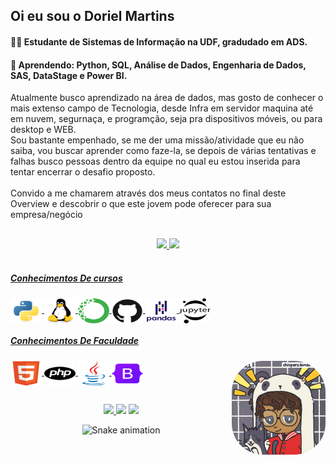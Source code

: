 ## Oi eu sou o Doriel Martins

#### 👨‍🎓 Estudante de Sistemas de Informação na UDF, gradudado em ADS.
#### 📖 Aprendendo: Python, SQL, Análise de Dados, Engenharia de Dados, SAS, DataStage e Power BI.

<p>Atualmente busco aprendizado na área de dados, mas gosto de conhecer o mais extenso campo de Tecnologia, desde Infra em servidor maquina até em nuvem, segurnaça, e programção, seja pra dispositivos móveis, ou para desktop e WEB.<br>
Sou bastante empenhado, se me der uma missão/atividade que eu não saiba, vou buscar aprender como faze-la, se depois de várias tentativas e falhas busco pessoas dentro da equipe no qual eu estou inserida para tentar encerrar o desafio proposto.<br><br>
Convido a me chamarem através dos meus contatos no final deste Overview e descobrir o que este jovem pode oferecer para sua empresa/negócio </p>

##

<div align="center">
  <a href="https://github.com/d-marttinss">
  <img height="150em" src="https://github-readme-stats.vercel.app/api?username=d-marttinss&show_icons=true&theme=slateorangea&include_all_commits=true&count_private=true"/>
  <img height="150em" src="https://github-readme-stats.vercel.app/api/top-langs/?username=d-marttinss&layout=compact&langs_count=7&theme=slateorange"/>
</div>
<div style="display: inline_block"><br>
  <h5>Conhecimentos De cursos</h5>
  <img align="center" alt="Dori-Python" height="40" width="50" src="https://raw.githubusercontent.com/devicons/devicon/master/icons/python/python-original.svg">
  <img align="center" alt="Dori-Linux" height="40" width="50" src="https://github.com/devicons/devicon/blob/master/icons/linux/linux-original.svg">
  <img align="center" alt="Dori-Anaconda" height="40" width="50" src="https://raw.githubusercontent.com/devicons/devicon/master/icons/anaconda/anaconda-original.svg">
  <img align="center" alt="Dori-GitHub" height="40" width="50" src="https://github.com/devicons/devicon/blob/master/icons/github/github-original.svg">
  <img align="center" alt="Dori-Pandas" height="40" width="50" src="https://raw.githubusercontent.com/devicons/devicon/master/icons/pandas/pandas-original-wordmark.svg">
  <img align="center" alt="Dori-Jupyter" height="40" width="50" src="https://raw.githubusercontent.com/devicons/devicon/master/icons/jupyter/jupyter-plain-wordmark.svg">
  <h5>Conhecimentos De Faculdade</h5>
  <img align="center" alt="Dori-HTML" height="40" width="50" src="https://raw.githubusercontent.com/devicons/devicon/master/icons/html5/html5-original.svg">
  <img align="center" alt="Dori-PHP" height="40" width="50" src="https://raw.githubusercontent.com/devicons/devicon/master/icons/php/php-plain.svg">
  <img align="center" alt="Dori-Java" height="40" width="50" src="https://raw.githubusercontent.com/devicons/devicon/master/icons/java/java-original.svg">
  <img align="center" alt="Dori-BTSP" height="40" width="50" src="https://github.com/devicons/devicon/blob/master/icons/bootstrap/bootstrap-original.svg">
  
  
 
  
  <img align="right" alt="Dori-pic" height="150" style="border-radius:50px;" src="https://github.com/d-marttinss/Imagens/blob/master/download20211101115333.png">
</div>
 
##  
  
<div align="center">
 <a href = "mailto:doriel.martins.99@gmail.com"><img src="https://img.shields.io/badge/-Gmail-%23333?style=for-the-badge&logo=gmail&logoColor=white" target="_blank"> </a>
  <a href="https://www.linkedin.com/in/doriel-martins/" target="_blank"><img src="https://img.shields.io/badge/-LinkedIn-%230077B5?style=for-the-badge&logo=linkedin&logoColor=white" target="_blank"></a>
  <a href="https://wa.me/5561984800816" target="_blank"><img src="https://img.shields.io/badge/WhatsApp-25D366?style=for-the-badge&logo=whatsapp&logoColor=white" target="_blank"></a>
  

  
 ![Snake animation](https://github.com/d-marttinss/d-marttinss/blob/output/github-contribution-grid-snake.svg)
</div>
  
